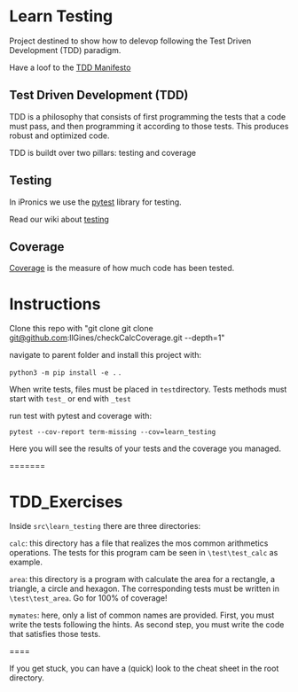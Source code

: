 # Learn Testing
Project destined to show how to delevop following the Test Driven Development (TDD) paradigm.

Have a loof to the [TDD Manifesto](https://tddmanifesto.com)

## Test Driven Development (TDD)
TDD is a philosophy that consists of first programming the tests that a code must pass, and then programming
it according to those tests. This produces robust and optimized code.

TDD is buildt over two pillars: testing and coverage

## Testing

In iPronics we use the [pytest](https://docs.pytest.org/en/7.4.x/) library for testing.


Read our wiki about [testing](https://github.com/iPronics/iPronics-PRL/wiki/Intro-to-automated-testing)

## Coverage
[Coverage](https://coverage.readthedocs.io/en/7.4.0/) is the measure of how much code has been tested.

# Instructions
Clone this repo with "git clone git clone git@github.com:llGines/checkCalcCoverage.git --depth=1"

navigate to parent folder and install this project with:

```python3 -m pip install -e .``` .

When write tests, files must be placed in ```test```directory. Tests methods must start with ```test_``` or end with ```_test```

run test with pytest and coverage with:

```pytest --cov-report term-missing --cov=learn_testing```

Here you will see the results of your tests and the coverage you managed. 

=======
# TDD_Exercises
Inside ```src\learn_testing``` there are three directories:

```calc```: this directory has a file that realizes the mos common arithmetics operations. The tests for this program cam be seen in ```\test\test_calc``` as example.

```area```: this directory is a program with calculate the area for a rectangle, a triangle, a circle and hexagon. The corresponding tests must be written in ```\test\test_area```. Go for 100% of coverage!

```mymates```: here, only a list of common names are provided. First, you must write the tests following the hints. As second step, you must write the code that satisfies those tests.

====

If you get stuck, you can have a (quick) look to the cheat sheet in the root directory.